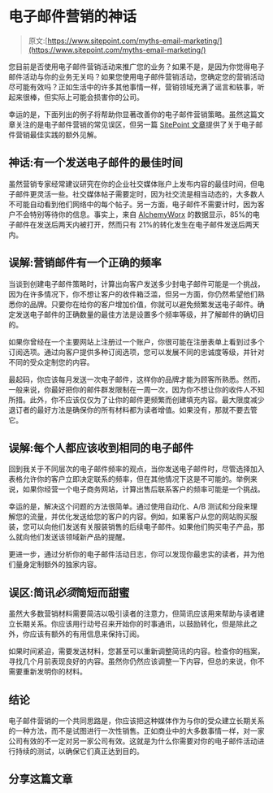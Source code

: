 # 电子邮件营销的神话

> 原文:[https://www.sitepoint.com/myths-email-marketing/](https://www.sitepoint.com/myths-email-marketing/)

您目前是否使用电子邮件营销活动来推广您的业务？如果不是，是因为你觉得电子邮件活动与你的业务无关吗？如果您使用电子邮件营销活动，您确定您的营销活动尽可能有效吗？正如生活中的许多其他事情一样，营销领域充满了谣言和轶事，听起来很棒，但实际上可能会损害你的公司。

幸运的是，下面列出的例子将帮助你显著改善你的电子邮件营销策略。虽然这篇文章关注的是电子邮件营销的常见误区，但另一篇 [SitePoint 文章](https://www.sitepoint.com/rules-best-practice-email-design-content/)提供了关于电子邮件营销最佳实践的额外见解。

## 神话:有一个发送电子邮件的最佳时间

虽然营销专家经常建议研究在你的企业社交媒体账户上发布内容的最佳时间，但电子邮件更灵活一些。社交媒体帖子需要定时，因为社交流是相当动态的，大多数人不可能自动看到他们网络中的每个帖子。另一方面，电子邮件不需要计时，因为客户不会特别等待你的信息。事实上，来自 [AlchemyWorx](http://www.alchemyworx.com/emailworx/2013/strategy/subject-lines/debunking-the-7-myths-of-email-marketing-%E2%80%93-infographic/) 的数据显示，85%的电子邮件在发送后两天内被打开，然而只有 21%的转化发生在电子邮件发送后两天内。

## 误解:营销邮件有一个正确的频率

当谈到创建电子邮件策略时，计算出向客户发送多少封电子邮件可能是一个挑战，因为在许多情况下，你不想让客户的收件箱泛滥，但另一方面，你仍然希望他们熟悉你的品牌。只要你在给你的客户增加价值，你就可以避免频繁发送电子邮件。确定发送电子邮件的正确数量的最佳方法是设置多个频率等级，并了解邮件的确切目的。

如果你曾经在一个主要网站上注册过一个账户，你很可能在注册表单上看到过多个订阅选项。通过向客户提供多种订阅选项，您可以发展不同的忠诚度等级，并针对不同的受众定制您的内容。

最起码，你应该每月发送一次电子邮件，这样你的品牌才能为顾客所熟悉。然而，一般来说，你最好把你的邮件群发限制在一周一次，因为你不想让你的收件人不知所措。此外，你不应该仅仅为了让你的邮件更频繁而创建填充内容。最大限度减少退订者的最好方法是确保你的所有材料都为读者增值。如果没有，那就不要去管它。

## 误解:每个人都应该收到相同的电子邮件

回到我关于不同层次的电子邮件频率的观点，当你发送电子邮件时，尽管选择加入表格允许你的客户立即决定联系的频率，但在其他情况下这是不可能的。举例来说，如果你经营一个电子商务网站，计算出售后联系客户的频率可能是一个挑战。

幸运的是，解决这个问题的方法很简单。通过使用自动化、A/B 测试和分段来理解您的流量，并优化发送给您的客户的内容。例如，如果客户从您的网站购买服装，您可以向他们发送有关服装销售的后续电子邮件。如果他们购买电子产品，那么就向他们发送该领域新产品的提醒。

更进一步，通过分析你的电子邮件活动日志，你可以发现你最忠实的读者，并为他们量身定制额外的独家内容。

## 误区:简讯*必须*简短而甜蜜

虽然大多数营销材料需要简洁以吸引读者的注意力，但简讯应该用来帮助与读者建立长期关系。你应该用行动号召来开始你的时事通讯，以鼓励转化，但是除此之外，你应该有额外的有用信息来保持订阅。

如果时间紧迫，需要发送材料，您甚至可以重新调整简讯的内容。检查你的档案，寻找几个月前表现良好的内容。虽然你仍然应该调整一下内容，但总的来说，你不需要重新发明你的材料。

## 结论

电子邮件营销的一个共同思路是，你应该把这种媒体作为与你的受众建立长期关系的一种方法，而不是试图进行一次性销售。正如商业中的大多数事情一样，对一家公司有效的不一定对另一家公司有效。这就是为什么你需要对你的电子邮件活动进行持续的测试，以确保它们真正达到目的。

## 分享这篇文章